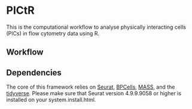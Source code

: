 # PICtR

This is the computational workflow to analyse physically interacting cells (PICs) in flow cytometry data using R.  
  
## Workflow  

  
## Dependencies 
The core of this framework relies on [Seurat](https://github.com/satijalab/seurat), [BPCells](https://github.com/bnprks/BPCells), [MASS](https://cran.r-project.org/web/packages/MASS/index.html), and the [tidyverse](https://www.tidyverse.org/). Please make sure that Seurat version 4.9.9.9058 or higher is installed on your system.install.html.
